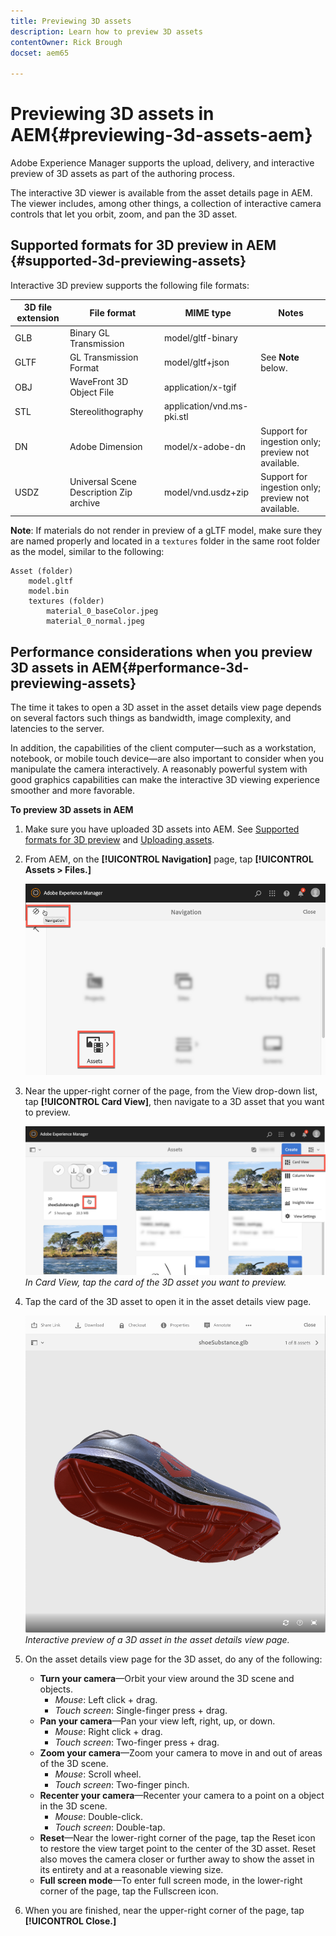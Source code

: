 ```yaml
---
title: Previewing 3D assets
description: Learn how to preview 3D assets
contentOwner: Rick Brough
docset: aem65

---
```


# Previewing 3D assets in AEM{#previewing-3d-assets-aem}

Adobe Experience Manager supports the upload, delivery, and interactive preview of 3D assets as part of the authoring process.

The interactive 3D viewer is available from the asset details page in AEM. The viewer includes, among other things, a collection of interactive camera controls that let you orbit, zoom, and pan the 3D asset.

<!-- See also [Working with 3D assets in Dynamic Media](/help/assets/assets-3d.md). -->

## Supported formats for 3D preview in AEM {#supported-3d-previewing-assets} 

Interactive 3D preview supports the following file formats: 

|3D file extension |File format | MIME type |Notes |
|---|---|---|---|
| GLB |Binary GL Transmission|model/gltf-binary ||
| GLTF |GL Transmission Format|model/gltf+json |See **Note** below. |
| OBJ |WaveFront 3D Object File|application/x-tgif ||
| STL |Stereolithography|application/vnd.ms-pki.stl ||
| DN |Adobe Dimension|model/x-adobe-dn |Support for ingestion only; preview not available.|
| USDZ |Universal Scene Description Zip archive|model/vnd.usdz+zip |Support for ingestion only; preview not available.|

**Note**: If materials do not render in preview of a gLTF model, make sure they are named properly and located in a `textures` folder in the same root folder as the model, similar to the following:

    Asset (folder)
        model.gltf
        model.bin
        textures (folder)
            material_0_baseColor.jpeg
            material_0_normal.jpeg

## Performance considerations when you preview 3D assets in AEM{#performance-3d-previewing-assets}

The time it takes to open a 3D asset in the asset details view page depends on several factors such things as bandwidth, image complexity, and latencies to the server.

In addition, the capabilities of the client computer&mdash;such as a workstation, notebook, or mobile touch device&mdash;are also important to consider when you manipulate the camera interactively. A reasonably powerful system with good graphics capabilities can make the interactive 3D viewing experience smoother and more favorable. 

**To preview 3D assets in AEM**

1. Make sure you have uploaded 3D assets into AEM.
    See [Supported formats for 3D preview](#supported-3d-previewing-assets) and [Uploading assets](/help/assets/manage-assets.md#uploading-assets).
1. From AEM, on the **[!UICONTROL Navigation]** page, tap **[!UICONTROL Assets > Files.]**

    ![Navigation page](/help/assets/assets-dm/navigation-assets.png
    )

1. Near the upper-right corner of the page, from the View drop-down list, tap **[!UICONTROL Card View]**, then navigate to a 3D asset that you want to preview.

    ![3D card select](/help/assets/assets-dm/3d-card-select.png)
    _In Card View, tap the card of the 3D asset you want to preview._

1. Tap the card of the 3D asset to open it in the asset details view page.

    ![Interactive 3D preview](/help/assets/assets-dm/3d-preview.png)
    _Interactive preview of a 3D asset in the asset details view page._ 
1. On the asset details view page for the 3D asset, do any of the following:
    * **Turn your camera**&mdash;Orbit your view around the 3D scene and objects.
      * _Mouse_: Left click + drag.
      * _Touch screen_: Single-finger press + drag.
    * **Pan your camera**&mdash;Pan your view left, right, up, or down.
      * _Mouse_: Right click + drag.
      * _Touch screen_: Two-finger press + drag.
    * **Zoom your camera**&mdash;Zoom your camera to move in and out of areas of the 3D scene.
      * _Mouse_: Scroll wheel.
      * _Touch screen_: Two-finger pinch.
    * **Recenter your camera**&mdash;Recenter your camera to a point on a object in the 3D scene.
      * _Mouse_: Double-click.
      * _Touch screen_: Double-tap.
    * **Reset**&mdash;Near the lower-right corner of the page, tap the Reset icon to restore the view target point to the center of the 3D asset. Reset also moves the camera closer or further away to show the asset in its entirety and at a reasonable viewing size.
    * **Full screen mode**&mdash;To enter full screen mode, in the lower-right corner of the page, tap the Fullscreen icon.

1. When you are finished, near the upper-right corner of the page, tap **[!UICONTROL Close.]**
